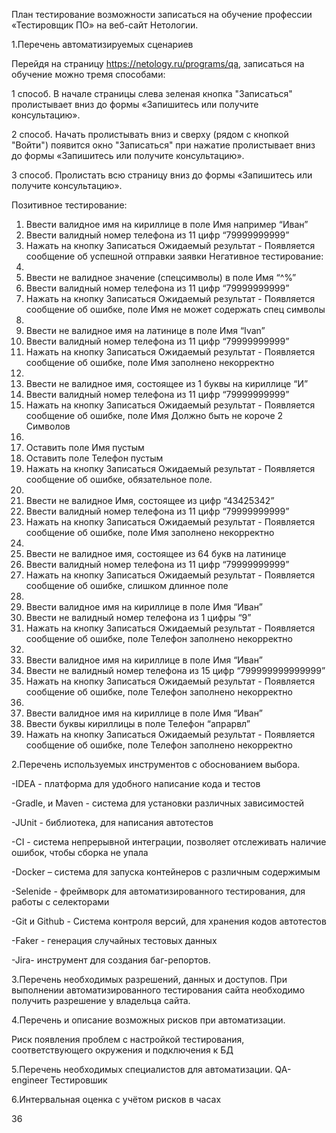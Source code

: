 План тестирование возможности записаться на обучение профессии «Тестировщик ПО» на веб-сайт Нетологии.

1.Перечень автоматизируемых сценариев

Перейдя на страницу https://netology.ru/programs/qa, записаться на обучение можно тремя способами:

1 способ. В начале страницы слева зеленая кнопка "Записаться" пролистывает вниз до формы «Запишитесь или получите консультацию».

2 способ. Начать пролистывать вниз и сверху (рядом с кнопкой "Войти") появится окно "Записаться" при нажатие пролистывает вниз до формы «Запишитесь или получите консультацию».

3 способ. Пролистать всю страницу вниз до формы «Запишитесь или получите консультацию».

Позитивное тестирование:
1.	Ввести валидное имя на кириллице в поле Имя например “Иван”
2.	Ввести валидный номер телефона из 11 цифр “79999999999”
3.	Нажать на кнопку Записаться
Ожидаемый результат - Появляется сообщение об успешной отправки заявки
Негативное тестирование:
1.
1.	Ввести не валидное значение (спецсимволы) в поле Имя “$%#%$^%”
2.	Ввести валидный номер телефона из 11 цифр “79999999999”
3.	Нажать на кнопку Записаться
Ожидаемый результат - Появляется сообщение об ошибке, поле Имя не может содержать спец символы
2.
1.	Ввести не валидное имя на латинице в поле Имя “Ivan”
2.	Ввести валидный номер телефона из 11 цифр “79999999999”
3.	Нажать на кнопку Записаться
Ожидаемый результат - Появляется сообщение об ошибке, поле Имя заполнено некорректно
3.
1.	Ввести не валидное имя, состоящее из 1 буквы на кириллице “И”
2.	Ввести валидный номер телефона из 11 цифр “79999999999”
3.	Нажать на кнопку Записаться
Ожидаемый результат - Появляется сообщение об ошибке, поле Имя Должно быть не короче 2 Символов
4.
1.	Оставить поле Имя пустым
2.	Оставить поле Телефон пустым
3.	Нажать на кнопку Записаться
Ожидаемый результат - Появляется сообщение об ошибке, обязательное поле.
5.
1.	Ввести не валидное Имя, состоящее из цифр “43425342”
2.	Ввести валидный номер телефона из 11 цифр “79999999999”
3.	Нажать на кнопку Записаться
Ожидаемый результат - Появляется сообщение об ошибке, поле Имя заполнено некорректно
6.
1.	Ввести не валидное имя, состоящее из 64 букв на латинице
2.	Ввести валидный номер телефона из 11 цифр “79999999999”
3.	Нажать на кнопку Записаться
Ожидаемый результат - Появляется сообщение об ошибке, слишком длинное поле
7.
1.	Ввести валидное имя на кириллице в поле Имя “Иван”
2.	Ввести не валидный номер телефона из 1 цифры “9”
3.	Нажать на кнопку Записаться
Ожидаемый результат - Появляется сообщение об ошибке, поле Телефон заполнено некорректно
8.
1.	Ввести валидное имя на кириллице в поле Имя “Иван”
2.	Ввести не валидный номер телефона из 15 цифр “799999999999999”
3.	Нажать на кнопку Записаться
Ожидаемый результат - Появляется сообщение об ошибке, поле Телефон заполнено некорректно
9.
1.	Ввести валидное имя на кириллице в поле Имя “Иван”
2.	Ввести буквы кириллицы в поле Телефон “апрарвл”
3.	Нажать на кнопку Записаться
Ожидаемый результат - Появляется сообщение об ошибке, поле Телефон заполнено некорректно

2.Перечень используемых инструментов с обоснованием выбора.

-IDEA - платформа для удобного написание кода и тестов

-Gradle, и Maven - система для установки различных зависимостей

-JUnit - библиотека, для написания автотестов

-CI - система непрерывной интеграции, позволяет отслеживать наличие ошибок, чтобы сборка не упала

-Docker – система для запуска контейнеров с различным содержимым

-Selenide - фреймворк для автоматизированного тестирования, для работы с селекторами

-Git и Github - Система контроля версий, для хранения кодов автотестов

-Faker - генерация случайных тестовых данных

-Jira- инструмент для создания баг-репортов.

3.Перечень необходимых разрешений, данных и доступов.
При выполнении автоматизированного тестирования сайта необходимо получить разрешение у владельца сайта.

4.Перечень и описание возможных рисков при автоматизации.

Риск появления проблем с настройкой тестирования, соответствующего окружения и подключения к БД

5.Перечень необходимых специалистов для автоматизации.
QA-engineer
Тестировшик

6.Интервальная оценка с учётом рисков в часах

36
